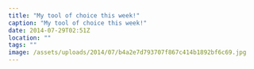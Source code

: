 ```yaml
---
title: "My tool of choice this week!"
caption: "My tool of choice this week!"
date: 2014-07-29T02:51Z
location: ""
tags: ""
image: /assets/uploads/2014/07/b4a2e7d793707f867c414b1892bf6c69.jpg
---
```

